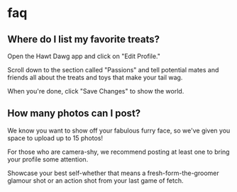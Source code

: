 # faq

## Where do I list my favorite treats?

Open the Hawt Dawg app and click on "Edit Profile."

Scroll down to the section called "Passions" and tell 
potential mates and friends all about the treats and toys
that make your tail wag.

When you're done, click "Save Changes" to show the world.

## How many photos can I post?

We know you want to show off your fabulous furry face, so we've given you 
space to upload up to 15 photos!

For those who are camera-shy, we recommend posting at least one to bring
your profile some attention.

Showcase your best self-whether that means a fresh-form-the-groomer glamour
shot or an action shot from your last game of fetch.